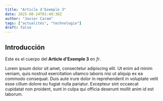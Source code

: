 ```yaml
---
title: "Article d'Exemple 3"
date: 2025-08-24T01:49:38Z
author: "Javier Caram"
tags: ["actualités", "technologie"]
draft: false
---
```


## Introducción

Este es el cuerpo del **Article d'Exemple 3** en *fr*.

Lorem ipsum dolor sit amet, consectetur adipiscing elit. Ut enim ad minim veniam, quis nostrud exercitation ullamco laboris nisi ut aliquip ex ea commodo consequat. Duis aute irure dolor in reprehenderit in voluptate velit esse cillum dolore eu fugiat nulla pariatur. Excepteur sint occaecat cupidatat non proident, sunt in culpa qui officia deserunt mollit anim id est laborum.
